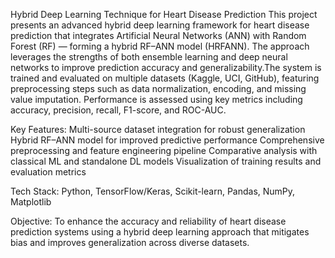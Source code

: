 Hybrid Deep Learning Technique for Heart Disease Prediction
This project presents an advanced hybrid deep learning framework for heart disease prediction that integrates Artificial Neural Networks (ANN) with Random Forest (RF) — forming a hybrid RF–ANN model (HRFANN). The approach leverages the strengths of both ensemble learning and deep neural networks to improve prediction accuracy and generalizability.The system is trained and evaluated on multiple datasets (Kaggle, UCI, GitHub), featuring preprocessing steps such as data normalization, encoding, and missing value imputation. Performance is assessed using key metrics including accuracy, precision, recall, F1-score, and ROC-AUC.

Key Features:
Multi-source dataset integration for robust generalization 
Hybrid RF–ANN model for improved predictive performance
Comprehensive preprocessing and feature engineering pipeline
Comparative analysis with classical ML and standalone DL models
Visualization of training results and evaluation metrics

Tech Stack:
Python, TensorFlow/Keras, Scikit-learn, Pandas, NumPy, Matplotlib

Objective:
To enhance the accuracy and reliability of heart disease prediction systems using a hybrid deep learning approach that mitigates bias and improves generalization across diverse datasets.
